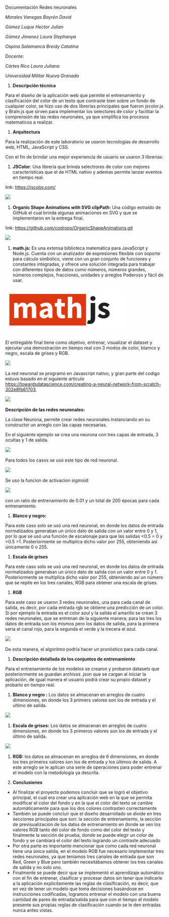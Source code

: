 ﻿
Documentación Redes neuronales

*Morales Vanegas Bayrón David*

*Gómez Luque Hector Julian*

*Gómez Jimenez Laura Stephanya*

*Ospina Salamanca Breidy Catalina*

*Docente:* 

*Córtes Rico Laura Juliana*

*Universidad Militar Nueva Granada*

1. **Descripción técnica**

Para el diseño de la aplicación web que permite el entrenamiento y clasificación del color de un texto que contraste bien sobre un fondo de cualquier color, se hizo uso de dos librerias principales que fueron jscolor.js y Brain.js que sirven para implementar los selectores de color y facilitar la comprensión de las redes neuronales, ya que simplifica los procesos matematicos a realizar.

1. **Arquitectura**

Para la realización de este laboratorio se usaron tecnologías de desarrollo web, HTML, JavaScript y CSS. 

Con el fin de brindar una mejor experiencia de usuario se usaron 3 librerías:

1. **JSColor**: Una libreria que brinda selectrores de color con mejores caracteristicas que el de HTML nativo y ademas permite lanzar eventos en tiempo real.

link: <https://jscolor.com/>

![](./Docuementacion/Aspose.Words.373c7263-d0ef-41d8-b54b-590789c4d4c7.001.png)

1. **Organic Shape Animations with SVG clipPath:** Una código extraído de GitHub el cual brinda algunas animaciones en SVG y que se implementaron en la entrega final. 

link: <https://github.com/codrops/OrganicShapeAnimations.git>

![](./Docuementacion/Aspose.Words.373c7263-d0ef-41d8-b54b-590789c4d4c7.002.png)

1. **math.js:** Es una extensa biblioteca matemática para JavaScript y Node.js. Cuenta con un analizador de expresiones flexible con soporte para cálculo simbólico, viene con un gran conjunto de funciones y constantes integradas, y ofrece una solución integrada para trabajar con diferentes tipos de datos como números, números grandes, números complejos, fracciones, unidades y arreglos Poderoso y fácil de usar.

![](./Docuementacion/Aspose.Words.373c7263-d0ef-41d8-b54b-590789c4d4c7.003.png)

El entregable final tiene como objetivo, entrenar, visualizar el dataset y ejecutar una demostración en tiempo real con 3 modos de color, blamco y negro, escala de grises y RGB. 

![](./Docuementacion/Aspose.Words.373c7263-d0ef-41d8-b54b-590789c4d4c7.004.png)

La red neuronal se programó en Javascript nativo, y gran parte del codigo estuvo basado en el siguiente articulo <https://towardsdatascience.com/creating-a-neural-network-from-scratch-302e8fb61703>, 

![](./Docuementacion/Aspose.Words.373c7263-d0ef-41d8-b54b-590789c4d4c7.005.png)

**Descripción de las redes neuronales:**

La clase Neurona, permite crear redes neuronales instanciando en su constructor un arreglo con las capas necesarias.

En el siguiente ejemplo se crea una neurona con tres capas de entrada, 3 ocultas y 1 de salida.

![](./Docuementacion/Aspose.Words.373c7263-d0ef-41d8-b54b-590789c4d4c7.006.png)

Para todos los casos se usó este tipo de red neuronal. 

![](./Docuementacion/Aspose.Words.373c7263-d0ef-41d8-b54b-590789c4d4c7.007.png)

Se uso la funcion de activacion  sigmoid:

![](./Docuementacion/Aspose.Words.373c7263-d0ef-41d8-b54b-590789c4d4c7.008.png)

con un ratio de entrenamiento de 0.01 y un total de 200 épocas para cada entrenamiento. 

1. **Blanco y negro:** 

Para este caso solo se usó una red neuronal, en donde los datos de entrada normalizados generaban un único dato de salida con un valor entre 0 y 1, por lo que se usó una función de escalonaje para que las salidas <0.5 = 0 y >0.5 =1. Posteriormente se multiplica dicho valor por 255, obteniendo así únicamente 0 o 255. 

1. **Escala de grises** 

Para este caso solo se usó una red neuronal, en donde los datos de entrada normalizados generaban un único dato de salida con un valor entre 0 y 1. Posteriormente se multiplica dicho valor por 255, obteniendo así un número que se repite en los tres canales, RGB para obtener una escala de grises. 

1. **RGB**

Para este caso se usaron 3 redes neuronales, una para cada canal de salida, es decir, por cada entrada rgb se obtiene una predicción de un color. Si por ejemplo la entrada es el color azul y la salida el amarillo se crean 3 redes neuronales, que se entrenan de la siguiente manera; para las tres los datos de entrada son los mismos pero los datos de salida, para la primera seria el canal rojo, para la segunda el verde y la trecera el azul.

![](./Docuementacion/Aspose.Words.373c7263-d0ef-41d8-b54b-590789c4d4c7.009.png) 

De esta manera, el algoritmo podría hacer un pronóstico para cada canal. 



1. **Descripción detallada de los conjuntos de entrenamiento**

Para el entrenamiento de los modelos se crearon y probaron datasets que posteriormente se guardan archivos .json que se cargan al iniciar la aplicación, de igual manera el usuario podrá crear su propio dataset y probarlo en tiempo real. 

1. **Blanco y negro :** Los datos se almacenan en arreglos de cuatro dimensiones, en donde los 3 primiers valores son los de entrada y el ultimo de salida. 

![](./Docuementacion/Aspose.Words.373c7263-d0ef-41d8-b54b-590789c4d4c7.010.png)

1. **Escala de grises:**  Los datos se almacenan en arreglos de cuatro dimensiones, en donde los 3 primeros valores son los de entrada y el último de salida. 

![](./Docuementacion/Aspose.Words.373c7263-d0ef-41d8-b54b-590789c4d4c7.011.png)

1. **RGB:** los datos se almacenan en arreglos de 6 dimensiones, en donde los tres primeros valores son los de entrada y los últimos de salida. A este arreglo se le aplican una serie de operaciones para poder entrenar el modelo con la metodología ya descrita. 

1. **Conclusiones**

- Al finalizar el proyecto podemos concluir que se logró el objetivo principal, el cual era crear una aplicación web en la que se permita modificar el color del fondo y en la que el color del texto se cambie automáticamente para que los dos colores contrasten correctamente
- También se puede concluir que el diseño desarrollado se divide en tres secciones principales que son: la sección de entrenamiento, la sección de previsualización de los datos de entrenamiento en donde se ven los valores RGB tanto del color de fondo como del color del texto y finalmente la sección de prueba, donde se puede elegir un color de fondo y se cambiará el color del texto logrando un contraste adecuado
- Por otra parte es importante mencionar que como cada red neuronal tiene una única salida, en el modelo RGB fue necesario implementar tres redes neuronales, ya que teníamos tres canales de entrada que son Red, Green y Blue pero también necesitábamos obtener los tres canales de salida y no solo uno.
- Finalmente se puede decir que se implementó el aprendizaje automático con el fin de entrenar, clasificar y procesar datos sin tener que indicarle a la aplicación explícitamente  las reglas de clasificación, es decir, que en vez de tener un modelo que toma decisiones basándose en instrucciones codificadas, logramos entrenar el modelo con una buena cantidad de pares de entrada/salida para que con el tiempo el modelo presente sus propias reglas de clasificación cuando se le den entradas nunca antes vistas. 




